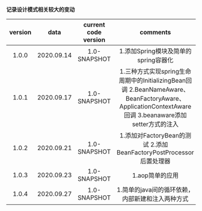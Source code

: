 **记录设计模式相关较大的变动** 

| version |    data    |  current code version  | comments | author |
| :-----: |  :-------: |  :------------------:  | :------: | :----: |
|  1.0.0  | 2020.09.14 |       1.0-SNAPSHOT     | 1.添加Spring模块及简单的spring容器化 | jack |
|  1.0.1  | 2020.09.17 |       1.0-SNAPSHOT     | 1.三种方式实现spring生命周期中的InitializingBean回调  2.BeanNameAware、BeanFactoryAware、ApplicationContextAware回调  3.beanaware添加setter方式的注入 | jack |
|  1.0.2  | 2020.09.21 |       1.0-SNAPSHOT     | 1.添加对FactoryBean的测试 2.添加BeanFactoryPostProcessor后置处理器 | jack |
|  1.0.3  | 2020.09.23 |       1.0-SNAPSHOT     | 1.aop简单的应用 | jack |
|  1.0.4  | 2020.09.27 |       1.0-SNAPSHOT     | 1.简单的java间的循环依赖，内部新建和注入两种方式 | jack |